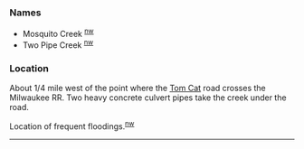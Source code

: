 
### Names

- Mosquito Creek <sup>[nw][]</sup>
- Two Pipe Creek <sup>[nw][]</sup>

### Location

About 1/4 mile west of the point where the [Tom Cat](Tom-Cat) road crosses the Milwaukee RR. Two heavy concrete culvert pipes take the creek under the road.

Location of frequent floodings.<sup>[nw][]</sup>


---

[nw]: Names-Walt "Meany Names by Walter Little, 1984"
